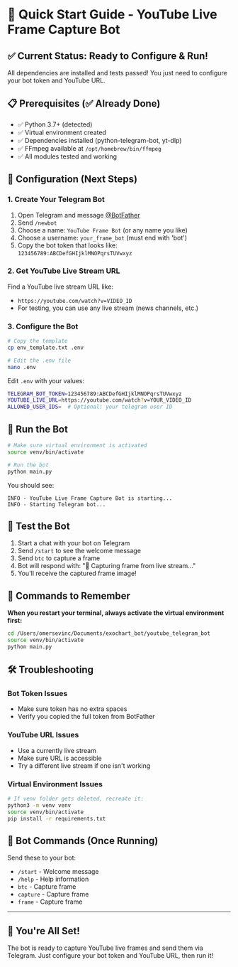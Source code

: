 # 🚀 Quick Start Guide - YouTube Live Frame Capture Bot

## ✅ Current Status: Ready to Configure & Run!

All dependencies are installed and tests passed! You just need to configure your bot token and YouTube URL.

## 📋 Prerequisites (✅ Already Done)

- ✅ Python 3.7+ (detected)
- ✅ Virtual environment created
- ✅ Dependencies installed (python-telegram-bot, yt-dlp)
- ✅ FFmpeg available at `/opt/homebrew/bin/ffmpeg`
- ✅ All modules tested and working

## 🔧 Configuration (Next Steps)

### 1. Create Your Telegram Bot

1. Open Telegram and message [@BotFather](https://t.me/botfather)
2. Send `/newbot`
3. Choose a name: `YouTube Frame Bot` (or any name you like)
4. Choose a username: `your_frame_bot` (must end with 'bot')
5. Copy the bot token that looks like: `123456789:ABCDefGHIjklMNOPqrsTUVwxyz`

### 2. Get YouTube Live Stream URL

Find a YouTube live stream URL like:
- `https://youtube.com/watch?v=VIDEO_ID`
- For testing, you can use any live stream (news channels, etc.)

### 3. Configure the Bot

```bash
# Copy the template
cp env_template.txt .env

# Edit the .env file
nano .env
```

Edit `.env` with your values:
```bash
TELEGRAM_BOT_TOKEN=123456789:ABCDefGHIjklMNOPqrsTUVwxyz
YOUTUBE_LIVE_URL=https://youtube.com/watch?v=YOUR_VIDEO_ID
ALLOWED_USER_IDS=  # Optional: your telegram user ID
```

## 🚀 Run the Bot

```bash
# Make sure virtual environment is activated
source venv/bin/activate

# Run the bot
python main.py
```

You should see:
```
INFO - YouTube Live Frame Capture Bot is starting...
INFO - Starting Telegram bot...
```

## 📱 Test the Bot

1. Start a chat with your bot on Telegram
2. Send `/start` to see the welcome message
3. Send `btc` to capture a frame
4. Bot will respond with: "📸 Capturing frame from live stream..."
5. You'll receive the captured frame image!

## 🔄 Commands to Remember

**When you restart your terminal, always activate the virtual environment first:**

```bash
cd /Users/omersevinc/Documents/exochart_bot/youtube_telegram_bot
source venv/bin/activate
python main.py
```

## 🛠️ Troubleshooting

### Bot Token Issues
- Make sure token has no extra spaces
- Verify you copied the full token from BotFather

### YouTube URL Issues  
- Use a currently live stream
- Make sure URL is accessible
- Try a different live stream if one isn't working

### Virtual Environment Issues
```bash
# If venv folder gets deleted, recreate it:
python3 -m venv venv
source venv/bin/activate
pip install -r requirements.txt
```

## 🎯 Bot Commands (Once Running)

Send these to your bot:
- `/start` - Welcome message
- `/help` - Help information
- `btc` - Capture frame
- `capture` - Capture frame  
- `frame` - Capture frame

---

## 🎉 You're All Set!

The bot is ready to capture YouTube live frames and send them via Telegram. Just configure your bot token and YouTube URL, then run it!